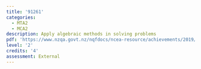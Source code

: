 ```yaml
---
title: '91261'
categories:
  - MTA2
  - MCA2
description: Apply algebraic methods in solving problems
pdf: 'https://www.nzqa.govt.nz/nqfdocs/ncea-resource/achievements/2019/as91261.pdf'
level: '2'
credits: '4'
assessment: External
---
```


